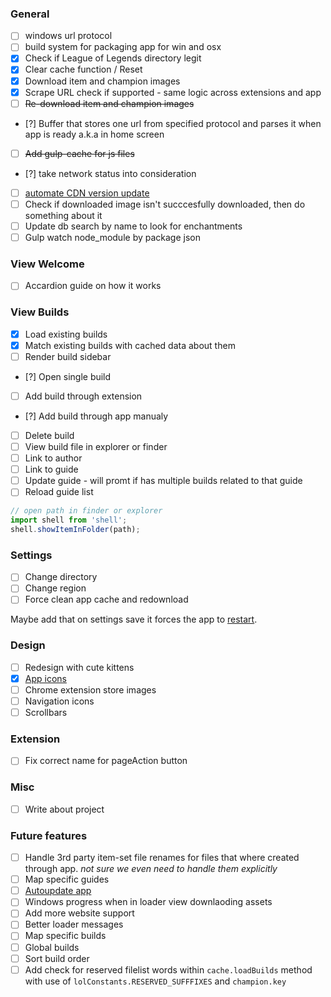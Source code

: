     
### General
- [ ] windows url protocol
- [ ] build system for packaging app for win and osx
- [x] Check if League of Legends directory legit
- [x] Clear cache function / Reset
- [x] Download item and champion images
- [x] Scrape URL check if supported - same logic across extensions and app
- [ ] ~~Re-download item and champion images~~
- [?] Buffer that stores one url from specified protocol and parses it when app is ready a.k.a in home screen
- [ ] ~~Add gulp-cache for js files~~
- [?] take network status into consideration
- [ ] [automate CDN version update](https://developer.riotgames.com/api/methods#!/968/3325)
- [ ] Check if downloaded image isn't succcesfully downloaded, then do something about it
- [ ] Update db search by name to look for enchantments
- [ ] Gulp watch node_module by package json

### View Welcome
- [ ] Accardion guide on how it works

### View Builds
- [x] Load existing builds
- [x] Match existing builds with cached data about them
- [ ] Render build sidebar
- [?] Open single build
- [ ] Add build through extension
- [?] Add build through app manualy
- [ ] Delete build
- [ ] View build file in explorer or finder
- [ ] Link to author
- [ ] Link to guide
- [ ] Update guide - will promt if has multiple builds related to that guide
- [ ] Reload guide list

```javascript
// open path in finder or explorer
import shell from 'shell';
shell.showItemInFolder(path);
```

### Settings
- [ ] Change directory
- [ ] Change region
- [ ] Force clean app cache and redownload

Maybe add that on settings save it forces the app to [restart](https://github.com/atom/electron/issues/539).

### Design
- [ ] Redesign with cute kittens
- [x] [App icons](http://google.github.io/material-design-icons/#icon-images-for-the-web)
- [ ] Chrome extension store images 
- [ ] Navigation icons
- [ ] Scrollbars

### Extension
- [ ] Fix correct name for pageAction button

### Misc
- [ ] Write about project

### Future features
- [ ] Handle 3rd party item-set file renames for files that where created through app. *not sure we even need to handle them explicitly*
- [ ] Map specific guides
- [ ] [Autoupdate app](https://github.com/atom/electron/blob/master/docs/api/auto-updater.md)
- [ ] Windows progress when in loader view downlaoding assets
- [ ] Add more website support
- [ ] Better loader messages
- [ ] Map specific builds
- [ ] Global builds
- [ ] Sort build order
- [ ] Add check for reserved filelist words within `cache.loadBuilds` method with use of `lolConstants.RESERVED_SUFFFIXES` and `champion.key`